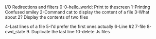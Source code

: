 I/O Redirections and filters
0-0-hello_world: Print to thescreen
1-Printing Confused smiley
2-Command cat to display the content of a file
3-What about 2? Display the contents of two files

4-Last lines of a file
5-I'd prefer the first ones actually
6-Line #2
7-file
8-cwd_state
9. Duplicate the last line
10-delete Js files 
